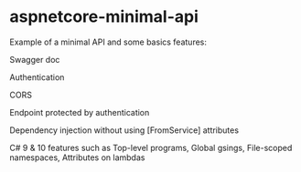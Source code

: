 # aspnetcore-minimal-api
Example of a minimal API and some basics features:

Swagger doc

Authentication

CORS

Endpoint protected by authentication

Dependency injection without using [FromService] attributes

C# 9 & 10 features such as Top-level programs, Global gsings, File-scoped namespaces, Attributes on lambdas
